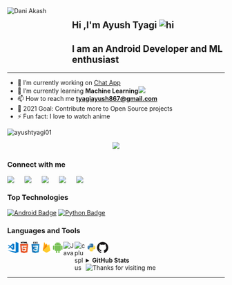<img align="left" width="150" height="150" alt="Dani Akash" src="https://raw.githubusercontent.com/DaniAkash/DaniAkash/master/assets/avatar.png"/>

## Hi ,I'm Ayush Tyagi <img src="https://user-images.githubusercontent.com/1303154/88677602-1635ba80-d120-11ea-84d8-d263ba5fc3c0.gif" width="34px" alt="hi"> 

## I am an Android Developer and ML enthusiast

***

- 🔭 I’m currently working on [Chat App](https://github.com/ayushtyagi01/ChatApp)
- 🌱 I’m currently learning **Machine Learning**<img src="https://media.giphy.com/media/WUlplcMpOCEmTGBtBW/giphy.gif" width="30">
- 📫 How to reach me **tyagiayush867@gmail.com**
- 🥅 2021 Goal: Contribute more to Open Source projects
- ⚡ Fun fact: I love to watch anime


<p align="left"> <img src="https://komarev.com/ghpvc/?username=ayushtyagi01&label=Profile%20views&color=0e75b6&style=flat" alt="ayushtyagi01" /> </p>

<div align="center">
  <img src=https://camo.githubusercontent.com/992babdffd8c74a1502de375fbdf7e4d54773242/68747470733a2f2f6d656469612e67697068792e636f6d2f6d656469612f53576f536b4e36447854737a71494b4571762f67697068792e676966 width="800">
</div>

### Connect with me
[<img align="left" width="40px" src="https://img.icons8.com/color/96/000000/twitter-squared.png" />][twitter]
[<img align="left"  width="40px" src="https://img.icons8.com/color/96/000000/linkedin.png" />][linkedin]
[<img align="left"  width="40px" src="https://img.icons8.com/color/96/000000/instagram-new.png" />][instagram]
[<img align="left"  width="40px" src="https://img.icons8.com/color/96/000000/gmail.png" />][email]
[<img align="left"  width="40px" src="https://img.icons8.com/color/96/000000/facebook.png" />][facebook]

<br />





### Top Technologies

[![Android Badge](https://img.shields.io/badge/-Android-3C873A?style=for-the-badge&labelColor=black&logo=android&logoColor=3C873A)](#) 
[![Python Badge](https://img.shields.io/badge/-Python-e535ab?style=for-the-badge&labelColor=black&logo=python&logoColor=e535ab)](#) 



### Languages and Tools
<img align="left" alt="Visual Studio Code" width="26px" src="https://raw.githubusercontent.com/github/explore/80688e429a7d4ef2fca1e82350fe8e3517d3494d/topics/visual-studio-code/visual-studio-code.png" />
<img align="left" alt="HTML" width="26px" src="https://raw.githubusercontent.com/github/explore/80688e429a7d4ef2fca1e82350fe8e3517d3494d/topics/html/html.png" />
<img align="left" alt="CSS" width="26px" src="https://raw.githubusercontent.com/github/explore/80688e429a7d4ef2fca1e82350fe8e3517d3494d/topics/css/css.png" />
<img align="left" alt="Firebase" width="26px" src="https://raw.githubusercontent.com/github/explore/78df643247d429f6cc873026c0622819ad797942/topics/firebase/firebase.png" />
<img align="left" alt="Android" width="26px" src="https://raw.githubusercontent.com/github/explore/80688e429a7d4ef2fca1e82350fe8e3517d3494d/topics/android/android.png" />
<img align="left" alt="Java" width="26px" src="https://devicons.github.io/devicon/devicon.git/icons/java/java-original-wordmark.svg" />
<img align="left" alt="cplusplus" width="26" src="https://devicons.github.io/devicon/devicon.git/icons/cplusplus/cplusplus-original.svg" />
<img align="left" alt="python" width="26px" src="https://raw.githubusercontent.com/github/explore/80688e429a7d4ef2fca1e82350fe8e3517d3494d/topics/python/python.png" />
<img align="left" alt="GitHub" width="26px" src="https://raw.githubusercontent.com/github/explore/78df643247d429f6cc873026c0622819ad797942/topics/github/github.png" />

<br />
<br />

<details>
  <summary><b>GitHub Stats</b></summary>
  <img align="left"  src="https://github-readme-stats.vercel.app/api?username=ayushtyagi01&show_icons=true&hide_border=true&title_color=ffc857&icon_color=8ac926&text_color=daf7dc&bg_color=151515" />
 </details
 <br />
  
  <img height="120" alt="Thanks for visiting me" width="100%" src="https://raw.githubusercontent.com/BrunnerLivio/brunnerlivio/master/images/marquee.svg" />
  
  ***
 
 [twitter]: https://twitter.com/ayushtyagi_01
[facebook]: https://www.facebook.com/ayush.tyagi.507027
[instagram]: https://instagram.com/ayushtyagi_01
[email]: tyagiayush867@gmail.com
[linkedin]: https://linkedin.com/in/ayushtyagi






